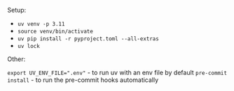 Setup:

- `uv venv -p 3.11`
- `source venv/bin/activate`
- `uv pip install -r pyproject.toml --all-extras`
- `uv lock`

Other:

`export UV_ENV_FILE=".env"` - to run uv with an env file by default
`pre-commit install` - to run the pre-commit hooks automatically
